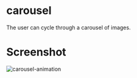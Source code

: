 # carousel
The user can cycle through a carousel of images.



# Screenshot

![carousel-animation](https://user-images.githubusercontent.com/13569476/32026886-e66dec18-b99a-11e7-8b02-a888af24e627.gif)

